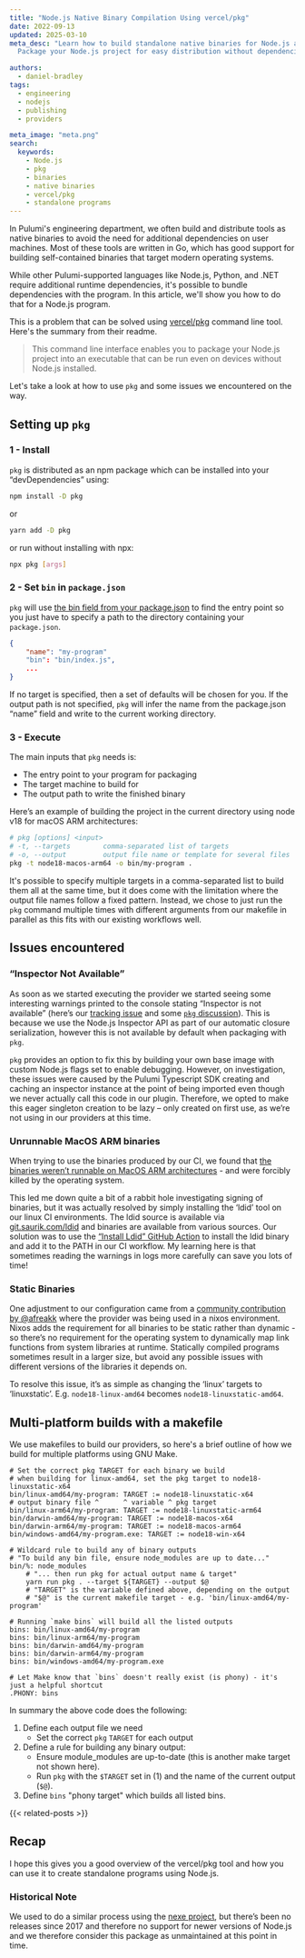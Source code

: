 ```yaml
---
title: "Node.js Native Binary Compilation Using vercel/pkg"
date: 2022-09-13
updated: 2025-03-10
meta_desc: "Learn how to build standalone native binaries for Node.js apps using vercel/pkg.
  Package your Node.js project for easy distribution without dependencies."

authors:
  - daniel-bradley
tags:
  - engineering
  - nodejs
  - publishing
  - providers

meta_image: "meta.png"
search:
  keywords:
    - Node.js
    - pkg
    - binaries
    - native binaries
    - vercel/pkg
    - standalone programs
---
```


In Pulumi's engineering department, we often build and distribute tools as native binaries to avoid the need for additional dependencies on user machines. Most of these tools are written in Go, which has good support for building self-contained binaries that target modern operating systems.

While other Pulumi-supported languages like Node.js, Python, and .NET require additional runtime dependencies, it's possible to bundle dependencies with the program. In this article, we'll show you how to do that for a Node.js program.

This is a problem that can be solved using [vercel/pkg](https://github.com/vercel/pkg) command line tool. Here's the summary from their readme.

> This command line interface enables you to package your Node.js project into an executable that can be run even on devices without Node.js installed.

Let's take a look at how to use `pkg` and some issues we encountered on the way.

## Setting up `pkg`

### 1 - Install

`pkg` is distributed as an npm package which can be installed into your “devDependencies” using:

```bash
npm install -D pkg
```

or

```bash
yarn add -D pkg
```

or run without installing with npx:

```bash
npx pkg [args]
```

### 2 - Set `bin` in `package.json`

`pkg` will use [the bin field from your package.json](https://docs.npmjs.com/cli/v6/configuring-npm/package-json#bin) to find the entry point so you just have to specify a path to the directory containing your `package.json`.

```json
{
    "name": "my-program"
    "bin": "bin/index.js",
    ...
}
```

If no target is specified, then a set of defaults will be chosen for you. If the output path is not specified, `pkg` will infer the name from the package.json “name” field and write to the current working directory.

### 3 - Execute

The main inputs that `pkg` needs is:

* The entry point to your program for packaging
* The target machine to build for
* The output path to write the finished binary

Here’s an example of building the project in the current directory using node v18 for macOS ARM architectures:

```bash
# pkg [options] <input>
# -t, --targets        comma-separated list of targets
# -o, --output         output file name or template for several files
pkg -t node18-macos-arm64 -o bin/my-program .
```

It's possible to specify multiple targets in a comma-separated list to build them all at the same time, but it does come with the limitation where the output file names follow a fixed pattern. Instead, we chose to just run the `pkg` command multiple times with different arguments from our makefile in parallel as this fits with our existing workflows well.

## Issues encountered

### “Inspector Not Available”

As soon as we started executing the provider we started seeing some interesting warnings printed to the console stating “Inspector is not available” (here’s our [tracking issue](https://github.com/pulumi/pulumi-awsx/issues/848) and some [`pkg` discussion](https://github.com/vercel/pkg/issues/93)). This is because we use the Node.js Inspector API as part of our automatic closure serialization, however this is not available by default when packaging with `pkg`.

`pkg` provides an option to fix this by building your own base image with custom Node.js flags set to enable debugging. However, on investigation, these issues were caused by the Pulumi Typescript SDK creating and caching an inspector instance at the point of being imported even though we never actually call this code in our plugin. Therefore, we opted to make this eager singleton creation to be lazy – only created on first use, as we’re not using in our providers at this time.

### Unrunnable MacOS ARM binaries

When trying to use the binaries produced by our CI, we found that [the binaries weren’t runnable on MacOS ARM architectures](https://github.com/pulumi/pulumi-awsx/issues/850) - and were forcibly killed by the operating system.

This led me down quite a bit of a rabbit hole investigating signing of binaries, but it was actually resolved by simply installing the ‘ldid’ tool on our linux CI environments. The ldid source is available via [git.saurik.com/ldid](git://git.saurik.com/ldid.git) and binaries are available from various sources. Our solution was to use the [“Install Ldid” GitHub Action](https://github.com/marketplace/actions/install-ldid) to install the ldid binary and add it to the PATH in our CI workflow. My learning here is that sometimes reading the warnings in logs more carefully can save you lots of time!

### Static Binaries

One adjustment to our configuration came from a [community contribution by @afreakk](https://github.com/pulumi/pulumi-awsx/pull/862) where the provider was being used in a nixos environment. Nixos adds the requirement for all binaries to be static rather than dynamic - so there’s no requirement for the operating system to dynamically map link functions from system libraries at runtime. Statically compiled programs sometimes result in a larger size, but avoid any possible issues with different versions of the libraries it depends on.

To resolve this issue, it’s as simple as changing the ‘linux’ targets to ‘linuxstatic’. E.g. `node18-linux-amd64` becomes `node18-linuxstatic-amd64`.

## Multi-platform builds with a makefile

We use makefiles to build our providers, so here's a brief outline of how we build for multiple platforms using GNU Make.

```make
# Set the correct pkg TARGET for each binary we build
# when building for linux-amd64, set the pkg target to node18-linuxstatic-x64
bin/linux-amd64/my-program: TARGET := node18-linuxstatic-x64
# output binary file ^      ^ variable ^ pkg target
bin/linux-arm64/my-program: TARGET := node18-linuxstatic-arm64
bin/darwin-amd64/my-program: TARGET := node18-macos-x64
bin/darwin-arm64/my-program: TARGET := node18-macos-arm64
bin/windows-amd64/my-program.exe: TARGET := node18-win-x64

# Wildcard rule to build any of binary outputs
# "To build any bin file, ensure node_modules are up to date..."
bin/%: node_modules
    # "... then run pkg for actual output name & target"
    yarn run pkg . --target ${TARGET} --output $@
    # "TARGET" is the variable defined above, depending on the output
    # "$@" is the current makefile target - e.g. 'bin/linux-amd64/my-program'

# Running `make bins` will build all the listed outputs
bins: bin/linux-amd64/my-program
bins: bin/linux-arm64/my-program
bins: bin/darwin-amd64/my-program
bins: bin/darwin-arm64/my-program
bins: bin/windows-amd64/my-program.exe

# Let Make know that `bins` doesn't really exist (is phony) - it's just a helpful shortcut
.PHONY: bins
```

In summary the above code does the following:

1. Define each output file we need
    * Set the correct `pkg` `TARGET` for each output
2. Define a rule for building any binary output:
    * Ensure module_modules are up-to-date (this is another make target not shown here).
    * Run `pkg` with the `$TARGET` set in (1) and the name of the current output (`$@`).
3. Define `bins` "phony target" which builds all listed bins.

{{< related-posts >}}

## Recap

I hope this gives you a good overview of the vercel/pkg tool and how you can use it to create standalone programs using Node.js.

### Historical Note

We used to do a similar process using the [nexe project](https://github.com/nexe/nexe), but there’s been no releases since 2017 and therefore no support for newer versions of Node.js and we therefore consider this package as unmaintained at this point in time.
